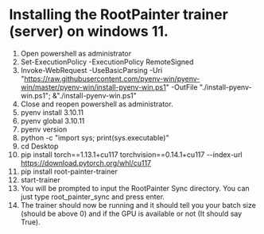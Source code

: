 
# Installing the RootPainter trainer (server) on windows 11.

1. Open powershell as administrator
2. Set-ExecutionPolicy -ExecutionPolicy RemoteSigned
3. Invoke-WebRequest -UseBasicParsing -Uri "https://raw.githubusercontent.com/pyenv-win/pyenv-win/master/pyenv-win/install-pyenv-win.ps1" -OutFile "./install-pyenv-win.ps1"; &"./install-pyenv-win.ps1"
4. Close and reopen powershell as administrator.
5. pyenv install 3.10.11
6. pyenv global 3.10.11
7. pyenv version 
8. python -c "import sys; print(sys.executable)"
9. cd Desktop
10. pip install torch==1.13.1+cu117 torchvision==0.14.1+cu117 --index-url https://download.pytorch.org/whl/cu117
11. pip install root-painter-trainer
12. start-trainer
13. You will be prompted to input the RootPainter Sync directory. You can just type root_painter_sync and press enter.
14. The trainer should now be running and it should tell you your batch size (should be above 0) and if the GPU is available or not (It should say True).
